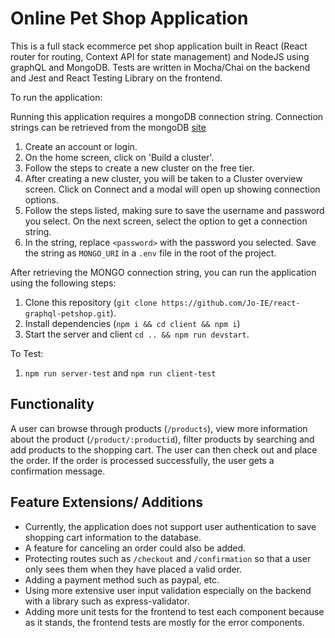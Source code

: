 # Online Pet Shop Application

This is a full stack ecommerce pet shop application built in React (React router for routing, Context API for state management) and NodeJS using graphQL and MongoDB. Tests are written in Mocha/Chai on the backend and Jest and React Testing Library on the frontend.

To run the application:

Running this application requires a mongoDB connection string. Connection strings can be retrieved from the mongoDB [site]('https://www.mongodb.com/)

1. Create an account or login.
2. On the home screen, click on 'Build a cluster'.
3. Follow the steps to create a new cluster on the free tier.
4. After creating a new cluster, you will be taken to a Cluster overview screen. Click on Connect and a modal will open up showing connection options.
5. Follow the steps listed, making sure to save the username and password you select. On the next screen, select the option to get a connection string.
6. In the string, replace `<password>` with the password you selected. Save the string as `MONGO_URI` in a `.env` file in the root of the project.

After retrieving the MONGO connection string, you can run the application using the following steps:

1. Clone this repository (`git clone https://github.com/Jo-IE/react-graphql-petshop.git`).
2. Install dependencies (`npm i && cd client && npm i`)
3. Start the server and client `cd .. && npm run devstart`.

To Test:

1. `npm run server-test` and `npm run client-test`

## Functionality

A user can browse through products (`/products`), view more information about the product (`/product/:productid`), filter products by searching and add products to the shopping cart. The user can then check out and place the order. If the order is processed successfully, the user gets a confirmation message.

## Feature Extensions/ Additions

- Currently, the application does not support user authentication to save shopping cart information to the database.
- A feature for canceling an order could also be added.
- Protecting routes such as `/checkout` and `/confirmation` so that a user only sees them when they have placed a valid order.
- Adding a payment method such as paypal, etc.
- Using more extensive user input validation especially on the backend with a library such as express-validator.
- Adding more unit tests for the frontend to test each component because as it stands, the frontend tests are mostly for the error components.

